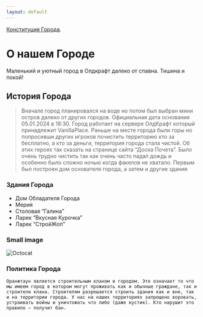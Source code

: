 ```yaml
---
layout: default
---
```


[Конституция Города](./another-page.html).

# О нашем Городе

Маленький и уютный город в Олдкрафт далеко от спавна.
Тишина и покой!

## История Города

> Вначале город планировался на воде но потом был выбран мини
остров далеко от других городов. Официальная дата основания
05.01.2024 в 18:30. Город работает на сервере ОлдКрафт который
принадлежит VanillaPlace. Раньше на месте города были горы но
попросивши других игроков почистить территорию кто за
бесплатно, а кто за деньги, территория города стала чистой. Об
этих героях так сказать на странице сайта “Доска Почета”. Было
очень трудно чистить так как очень часто падал дождь и особенно
было сложно ночью когда факелов не хватало. Первым был
построен дом основателя города, а затем и другие здания
### Здания Города

*   Дом Обладателя Города
*   Мерия
*   Столовая “Галина”
*   Ларек “Вкусная Курочка”
*   Ларек “СтройЖоп”

### Small image

![Octocat](https://github.githubassets.com/images/icons/emoji/octocat.png)


### Политика Города

```
Оранжтаун является строительным кланом и городом. Это означает то что мы имеем город в котором могут проживать как и обычные граждане, так и строители клана. Строителям разрешается строить здания как и вне, так и на территории города. У нас на наших территориях запрещено воровать, устраивать войны и уничтожать что либо (даже кустик). Кто нарушит это правило — получит бан.
```
